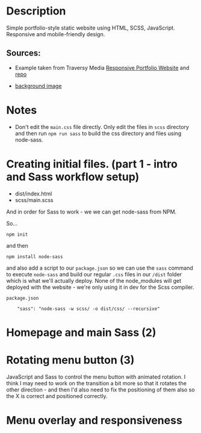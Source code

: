 # Description

Simple portfolio-style static website using HTML, SCSS, JavaScript. Responsive and mobile-friendly design.

## Sources:

- Example taken from Traversy Media [Responsive Portfolio Website](https://www.youtube.com/playlist?list=PLillGF-RfqbYoGoCjKoMOkVznV6aSXKzU) and [repo](https://github.com/bradtraversy/modern_portfolio)

- [background image](https://www.pexels.com/photo/aerial-photo-of-mountain-surrounded-by-fog-733174/)

# Notes

- Don't edit the `main.css` file directly. Only edit the files in `scss` directory and then run `npm run sass` to build the css directory and files using node-sass.

# Creating initial files. (part 1 - intro and Sass workflow setup)

- dist/index.html
- scss/main.scss

And in order for Sass to work - we we can get node-sass from NPM.

So...

`npm init`

and then

`npm install node-sass`

and also add a script to our `package.json` so we can use the `sass` command to execute `node-sass` and build our regular `.css` files in our `/dist` folder which is what we'll actually deploy. None of the node_modules will get deployed with the website - we're only using it in dev for the Scss compiler.

`package.json`

```
    "sass": "node-sass -w scss/ -o dist/css/ --recursive"
```

# Homepage and main Sass (2)

# Rotating menu button (3)

JavaScript and Sass to control the menu button with animated rotation. I think I may need to work on the transition a bit more so that it rotates the other direction - and then I'd also need to fix the positioning of them also so the X is correct and positioned correctly.

# Menu overlay and responsiveness
